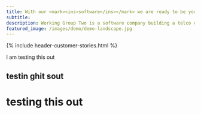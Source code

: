 ```yaml
---
title: With our <mark><ins>software</ins></mark> we are ready to be your <mark><ins>telco</ins></mark> backbone.
subtitle: 
description: Working Group Two is a software company building a telco core network.
featured_image: /images/demo/demo-landscape.jpg
---
```


{% include header-customer-stories.html %}

I am testing this out
## testin ghit sout
# testing this out